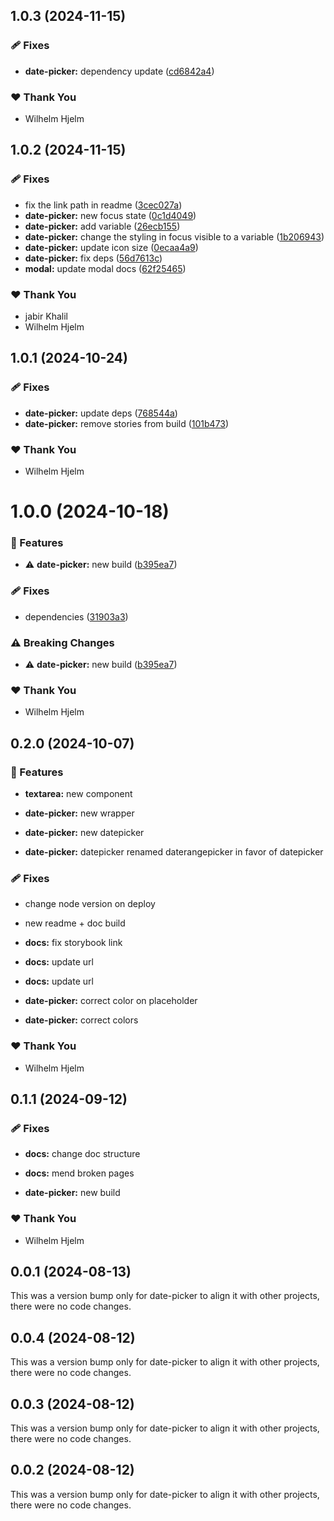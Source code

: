 ## 1.0.3 (2024-11-15)

### 🩹 Fixes

- **date-picker:** dependency update ([cd6842a4](https://github.com/migrationsverket/midas/commit/cd6842a4))

### ❤️  Thank You

- Wilhelm Hjelm

## 1.0.2 (2024-11-15)

### 🩹 Fixes

- fix the link path in readme ([3cec027a](https://github.com/migrationsverket/midas/commit/3cec027a))
- **date-picker:** new focus state ([0c1d4049](https://github.com/migrationsverket/midas/commit/0c1d4049))
- **date-picker:** add variable ([26ecb155](https://github.com/migrationsverket/midas/commit/26ecb155))
- **date-picker:** change the styling in focus visible to a variable ([1b206943](https://github.com/migrationsverket/midas/commit/1b206943))
- **date-picker:** update icon size ([0ecaa4a9](https://github.com/migrationsverket/midas/commit/0ecaa4a9))
- **date-picker:** fix deps ([56d7613c](https://github.com/migrationsverket/midas/commit/56d7613c))
- **modal:** update modal docs ([62f25465](https://github.com/migrationsverket/midas/commit/62f25465))

### ❤️  Thank You

- jabir Khalil
- Wilhelm Hjelm

## 1.0.1 (2024-10-24)

### 🩹 Fixes

- **date-picker:** update deps ([768544a](https://github.com/migrationsverket/midas/commit/768544a))
- **date-picker:** remove stories from build ([101b473](https://github.com/migrationsverket/midas/commit/101b473))

### ❤️  Thank You

- Wilhelm Hjelm

# 1.0.0 (2024-10-18)

### 🚀 Features

- ⚠️  **date-picker:** new build ([b395ea7](https://github.com/migrationsverket/midas/commit/b395ea7))

### 🩹 Fixes

- dependencies ([31903a3](https://github.com/migrationsverket/midas/commit/31903a3))

### ⚠️  Breaking Changes

- ⚠️  **date-picker:** new build ([b395ea7](https://github.com/migrationsverket/midas/commit/b395ea7))

### ❤️  Thank You

- Wilhelm Hjelm

## 0.2.0 (2024-10-07)


### 🚀 Features

- **textarea:** new component

- **date-picker:** new wrapper

- **date-picker:** new datepicker

- **date-picker:** datepicker renamed daterangepicker in favor of datepicker


### 🩹 Fixes

- change node version on deploy

- new readme + doc build

- **docs:** fix storybook link

- **docs:** update url

- **docs:** update url

- **date-picker:** correct color on placeholder

- **date-picker:** correct colors


### ❤️  Thank You

- Wilhelm Hjelm

## 0.1.1 (2024-09-12)


### 🩹 Fixes

- **docs:** change doc structure

- **docs:** mend broken pages

- **date-picker:** new build


### ❤️  Thank You

- Wilhelm Hjelm

## 0.0.1 (2024-08-13)

This was a version bump only for date-picker to align it with other projects, there were no code changes.

## 0.0.4 (2024-08-12)

This was a version bump only for date-picker to align it with other projects, there were no code changes.

## 0.0.3 (2024-08-12)

This was a version bump only for date-picker to align it with other projects, there were no code changes.

## 0.0.2 (2024-08-12)

This was a version bump only for date-picker to align it with other projects, there were no code changes.